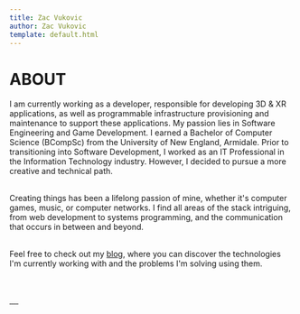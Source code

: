 ```yaml
---
title: Zac Vukovic
author: Zac Vukovic
template: default.html
---
```


# ABOUT

I am currently working as a developer, responsible for developing 3D & XR applications, as well as programmable infrastructure provisioning and maintenance to support these applications. My passion lies in Software Engineering and Game Development. I earned a Bachelor of Computer Science (BCompSc) from the University of New England, Armidale. Prior to transitioning into Software Development, I worked as an IT Professional in the Information Technology industry. However, I decided to pursue a more creative and technical path.<br /><br />

Creating things has been a lifelong passion of mine, whether it's computer games, music, or computer networks. I find all areas of the stack intriguing, from web development to systems programming, and the communication that occurs in between and beyond.<br /><br />

Feel free to check out my [blog](/blog), where you can discover the technologies I'm currently working with and the problems I'm solving using them.<br /><br /><br />

<div class="icons">
    <a href="https://github.com/cyn1x">
        <img src="/img/svg/github.svg" alt="">
    </a>
    <a href="https://au.linkedin.com/in/zacvukovic/">
        <img src="/img/svg/linkedin.svg" alt="">
    </a>
    <a href="https://gitlab.com/cyn1x/">
        <img src="/img/svg/gitlab.svg" alt="">
    </a>
    <a href="https://bitbucket.org/cyn1x/">
        <img src="/img/svg/bitbucket.svg" alt="">
    </a>
    <a href="https://soundcloud.com/crackimus">
        <img src="/img/svg/soundcloud.svg" alt="">
    </a>
</div>

